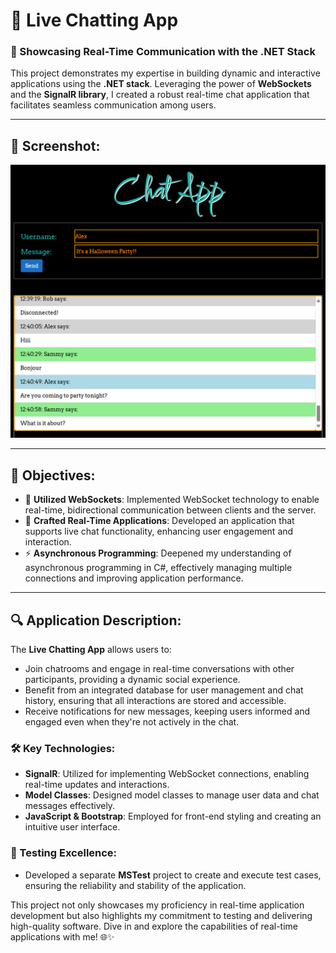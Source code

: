 # 💬 Live Chatting App

### 🌟 Showcasing Real-Time Communication with the .NET Stack

This project demonstrates my expertise in building dynamic and interactive applications using the **.NET stack**. Leveraging the power of **WebSockets** and the **SignalR library**, I created a robust real-time chat application that facilitates seamless communication among users.

---

## 🎯 Screenshot:
![Alt text](https://github.com/Jm0091/Live-Chatting-App/blob/main/ChatApp_ScreenShot.png)

---

## 🎯 Objectives:
- 🚀 **Utilized WebSockets**: Implemented WebSocket technology to enable real-time, bidirectional communication between clients and the server.
- 📡 **Crafted Real-Time Applications**: Developed an application that supports live chat functionality, enhancing user engagement and interaction.
- ⚡ **Asynchronous Programming**: Deepened my understanding of asynchronous programming in C#, effectively managing multiple connections and improving application performance.

---

## 🔍 Application Description:
The **Live Chatting App** allows users to:
- Join chatrooms and engage in real-time conversations with other participants, providing a dynamic social experience.
- Benefit from an integrated database for user management and chat history, ensuring that all interactions are stored and accessible.
- Receive notifications for new messages, keeping users informed and engaged even when they're not actively in the chat.

### 🛠️ Key Technologies:
- **SignalR**: Utilized for implementing WebSocket connections, enabling real-time updates and interactions.
- **Model Classes**: Designed model classes to manage user data and chat messages effectively.
- **JavaScript & Bootstrap**: Employed for front-end styling and creating an intuitive user interface.

### 🧪 Testing Excellence:
- Developed a separate **MSTest** project to create and execute test cases, ensuring the reliability and stability of the application.

This project not only showcases my proficiency in real-time application development but also highlights my commitment to testing and delivering high-quality software. Dive in and explore the capabilities of real-time applications with me! 🌐✨
